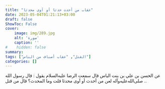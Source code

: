 ```yaml
---
title: "عقاب من أحدث حدثا أو آوى محدثا"
date: 2023-05-04T01:21:13+03:00
draft: false
ShowToc: False
cover:
    image: img/289.jpg
    alt: 'صورة'
    caption: ''
#    hidden: false
summary: 
tags: ["القتل", "عقاب أصناف من الناس"]
categories: []
---
```

عن الحسن بن علي بن بنت الياس قال سمعت الرضا عليه‌السلام يقول : قال رسول الله صلى‌الله‌عليه‌وآله لعن من أحدث أو آوى محدثا قلت وما المحدث؟
قال من قتل ..

